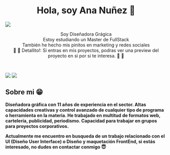 <div align="center">
<h1 align="center">Hola, soy Ana Nuñez 👋</h1>
</div>
<img src="https://imgur.com/ay0o6EW.png">


<p align="center">Soy Diseñadora Grágica<br/>Estoy estudiando un Master de FullStack <br>También he hecho mis pinitos en marketing y redes sociales<br> &#128155 &#128150 Detallito!: Si entras en mis proyectos, podras ver una preview del proyecto en si por si te interesa. &#128150 &#128155</p>
<br>
<p align = "center">
 
[<img src ="https://img.shields.io/badge/behance-E34A86?&style=for-the-badge&logo=&logoColor=white%22">](https://www.behance.net/ananunezrejon)
[<img src="https://img.shields.io/badge/linkedin-%230077B5.svg?&style=for-the-badge&logo=linkedin&logoColor=white" />](https://www.linkedin.com/in/ananuñezrejon/)


</p>

 ## Sobre mi &#128513;
  <p>
  <b>
  Diseñadora gráfica con 11 años de experiencia en el sector. Altas capacidades creativas y control avanzado de cualquier tipo de programa o herramienta en la materia. He trabajado en multitud de formatos web, cartelería, publicidad, periodismo. Capacidad para trabajar en grupos para proyectos corporativos.

  Actualmente me encuentro en busqueda de un trabajo relacionado con el UI (Diseño User Interface) o Diseño y maquetación FrontEnd, si estás interesado, no dudes en contactar conmigo &#128519;
  </b>
  </p>
